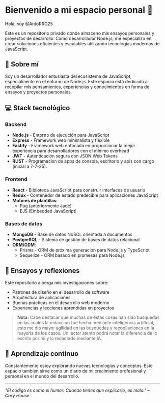 # Bienvenido a mi espacio personal 👋

Hola, soy @AntoRRG25

Este es un repositorio privado donde almaceno mis ensayos personales y proyectos de desarrollo. Como desarrollador Node.js, me especializo en crear soluciones eficientes y escalables utilizando tecnologías modernas de JavaScript.

## 🧠 Sobre mí

Soy un desarrollador entusiasta del ecosistema de JavaScript, especialmente en el entorno de Node.js. Este espacio está dedicado a recopilar mis pensamientos, experiencias y conocimientos en forma de ensayos y proyectos personales.

## 💻 Stack tecnológico

### Backend
- **Node.js** - Entorno de ejecución para JavaScript
- **Express** - Framework web minimalista y flexible
- **Fastify** - Framework web enfocado en proporcionar la mejor experiencia para desarrolladores con el mínimo overhead
- **JWT** - Autenticación segura con JSON Web Tokens
- **RUST** - Programacion de apps de consola, escritorio y apis con cargo (inicial a 7-7-25).

### Frontend
- **React** - Biblioteca JavaScript para construir interfaces de usuario
- **Redux** - Contenedor de estado predecible para aplicaciones JavaScript
- **Motores de plantillas**:
  - Pug (anteriormente Jade)
  - EJS (Embedded JavaScript)

### Bases de datos
- **MongoDB** - Base de datos NoSQL orientada a documentos
- **PostgreSQL** - Sistema de gestión de bases de datos relacional
- **ORM/ODM**:
  - Prisma - ORM de próxima generación para Node.js y TypeScript
  - Sequelize - ORM basado en promesas para Node.js

## 📝 Ensayos y reflexiones

Este repositorio alberga mis investigaciones sobre:
- Patrones de diseño en el desarrollo de software
- Arquitectura de aplicaciones
- Buenas prácticas en el desarrollo web moderno
- Experiencias y lecciones aprendidas en proyectos
> **Nota:** Cabe destacar que muchas de estas cosas han sido busquedas en las cuales la redacción fue hecha mediante inteligencia artificial, esto me dio mayor agilidad en las busquedas y recopilaciones en la mayoria de los casos. Un lector atento podrá notar la diferencia de lo escrito por mi y lo redactado mediante IA.

## 🌱 Aprendizaje continuo

Constantemente estoy explorando nuevas tecnologías y conceptos. Este espacio también sirve como un diario de mi crecimiento profesional y personal en el mundo del desarrollo.

---

*"El código es como el humor. Cuando tienes que explicarlo, es malo." – Cory House*
<!---
AntoRRG25/AntoRRG25 is a ✨ special ✨ repository because its `README.md` (this file) appears on your GitHub profile.
You can click the Preview link to take a look at your changes.
--->
